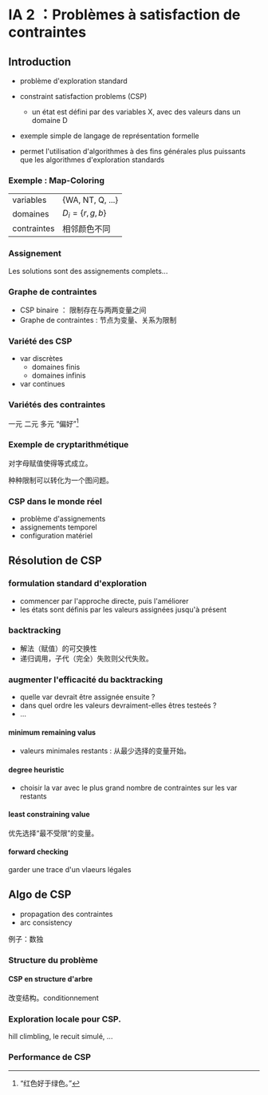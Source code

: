 # IA 2 ：Problèmes à satisfaction de contraintes

## Introduction

- problème d'exploration standard

- constraint satisfaction problems (CSP)
  - un état est défini par des variables X, avec des valeurs dans un domaine D

- exemple simple de langage de représentation formelle
- permet l'utilisation d'algorithmes à des fins générales plus puissants que les algorithmes d'exploration standards

### Exemple : Map-Coloring

|             |                     |
| ----------- | ------------------- |
| variables   | {WA, NT, Q, ...}    |
| domaines    | $D_i = \{r, g, b\}$ |
| contraintes | 相邻颜色不同        |

### Assignement

Les solutions sont des assignements complets...

### Graphe de contraintes

- CSP binaire ： 限制存在与两两变量之间
- Graphe de contraintes : 节点为变量、关系为限制

### Variété des CSP

- var discrètes
  - domaines finis
  - domaines infinis
- var continues

### Variétés des contraintes

一元 二元 多元 “偏好”[^1] 

[^1]: “红色好于绿色。”

### Exemple de cryptarithmétique

对字母赋值使得等式成立。

种种限制可以转化为一个图问题。

### CSP dans le monde réel

- problème d'assignements
- assignements temporel
- configuration matériel 

## Résolution de CSP

### formulation standard d'exploration

- commencer par l'approche directe, puis l'améliorer
- les états sont définis par les valeurs assignées jusqu'à présent

### backtracking

- 解法（赋值）的可交换性
- 递归调用，子代（完全）失败则父代失败。

### augmenter l'efficacité du backtracking

- quelle var devrait être assignée ensuite ?
- dans quel ordre les valeurs devraiment-elles êtres testeés ?
- ...

#### minimum remaining valus

- valeurs minimales restants : 从最少选择的变量开始。

#### degree heuristic

- choisir la var avec le plus grand nombre de contraintes sur les var restants

#### least constraining value

优先选择“最不受限”的变量。

#### forward checking

garder une trace d'un vlaeurs légales

## Algo de CSP

- propagation des contraintes
- arc consistency

例子：数独

### Structure du problème

#### CSP en structure d'arbre

改变结构。conditionnement

### Exploration locale pour CSP.

hill climbling, le recuit simulé, ...

### Performance de CSP
